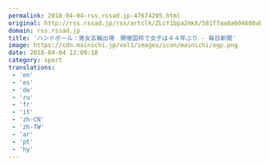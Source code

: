 ```yaml
---
permalink: 2018-04-04-rss.rssad.jp-47674295.html
original: http://rss.rssad.jp/rss/artclk/ZLcY1bpa2mkX/581f7aa8a604680ab2186ccf7f389767?ul=51.3YnrOimLBiYEyNnB6m1NNjWTZLEKSYx48ht9UoDEZEDChZqswxTlcSAahVsfz1SM4OKEuESg5wFt6Les68rsoLHfuKZWwy7xHHRWc8xGlK4XSN
domain: rss.rssad.jp
title: 'ハンドボール：男女五輪出場　開催国枠で女子は４４年ぶり - 毎日新聞'
image: https://cdn.mainichi.jp/vol1/images/icon/mainichi/ogp.png
date: 2018-04-04 12:09:18
category: sport
translations: 
 - 'en'
 - 'es'
 - 'de'
 - 'ru'
 - 'fr'
 - 'it'
 - 'zh-CN'
 - 'zh-TW'
 - 'ar'
 - 'pt'
 - 'hy'
---
```


